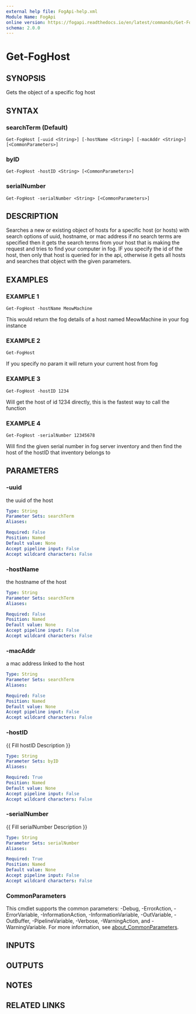 ```yaml
---
external help file: FogApi-help.xml
Module Name: FogApi
online version: https://fogapi.readthedocs.io/en/latest/commands/Get-FogHost
schema: 2.0.0
---
```


# Get-FogHost

## SYNOPSIS
Gets the object of a specific fog host

## SYNTAX

### searchTerm (Default)
```
Get-FogHost [-uuid <String>] [-hostName <String>] [-macAddr <String>] [<CommonParameters>]
```

### byID
```
Get-FogHost -hostID <String> [<CommonParameters>]
```

### serialNumber
```
Get-FogHost -serialNumber <String> [<CommonParameters>]
```

## DESCRIPTION
Searches a new or existing object of hosts for a specific host (or hosts) with search options of uuid, hostname, or mac address
if no search terms are specified then it gets the search terms from your host that is making the request and tries to find your
computer in fog.
IF you specify the id of the host, then only that host is queried for in the api, otherwise it gets all hosts and searches
that object with the given parameters.

## EXAMPLES

### EXAMPLE 1
```
Get-FogHost -hostName MeowMachine
```

This would return the fog details of a host named MeowMachine in your fog instance

### EXAMPLE 2
```
Get-FogHost
```

If you specify no param it will return your current host from fog

### EXAMPLE 3
```
Get-FogHost -hostID 1234
```

Will get the host of id 1234 directly, this is the fastest way to call the function

### EXAMPLE 4
```
Get-FogHost -serialNumber 12345678
```

Will find the given serial number in fog server inventory and then find the host of the hostID that inventory belongs to

## PARAMETERS

### -uuid
the uuid of the host

```yaml
Type: String
Parameter Sets: searchTerm
Aliases:

Required: False
Position: Named
Default value: None
Accept pipeline input: False
Accept wildcard characters: False
```

### -hostName
the hostname of the host

```yaml
Type: String
Parameter Sets: searchTerm
Aliases:

Required: False
Position: Named
Default value: None
Accept pipeline input: False
Accept wildcard characters: False
```

### -macAddr
a mac address linked to the host

```yaml
Type: String
Parameter Sets: searchTerm
Aliases:

Required: False
Position: Named
Default value: None
Accept pipeline input: False
Accept wildcard characters: False
```

### -hostID
{{ Fill hostID Description }}

```yaml
Type: String
Parameter Sets: byID
Aliases:

Required: True
Position: Named
Default value: None
Accept pipeline input: False
Accept wildcard characters: False
```

### -serialNumber
{{ Fill serialNumber Description }}

```yaml
Type: String
Parameter Sets: serialNumber
Aliases:

Required: True
Position: Named
Default value: None
Accept pipeline input: False
Accept wildcard characters: False
```

### CommonParameters
This cmdlet supports the common parameters: -Debug, -ErrorAction, -ErrorVariable, -InformationAction, -InformationVariable, -OutVariable, -OutBuffer, -PipelineVariable, -Verbose, -WarningAction, and -WarningVariable. For more information, see [about_CommonParameters](http://go.microsoft.com/fwlink/?LinkID=113216).

## INPUTS

## OUTPUTS

## NOTES

## RELATED LINKS
